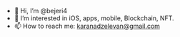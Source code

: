 - 👋 Hi, I’m @bejeri4
- 👀 I’m interested in iOS, apps, mobile, Blockchain, NFT.
- 📫 How to reach me: karanadzelevan@gmail.com

<!---
bejeri4/bejeri4 is a ✨ special ✨ repository because its `README.md` (this file) appears on your GitHub profile.
You can click the Preview link to take a look at your changes.
--->
